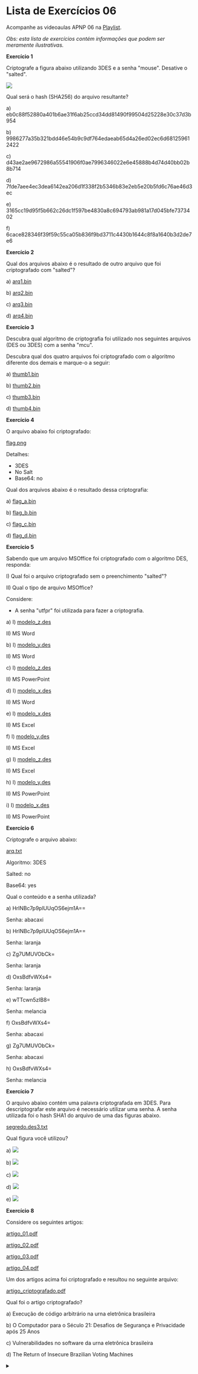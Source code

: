 # Lista de Exercícios 06

Acompanhe as videoaulas APNP 06 na [Playlist](https://www.youtube.com/playlist?list=PL4ySOdUYDU9AnsLbtvt7Mq3yBtnMT0Fog).

*Obs: esta lista de exercícios contém informações que podem ser meramente ilustrativas.*

**Exercício 1**

Criptografe a figura abaixo utilizando 3DES e a senha "mouse". Desative o "salted".

![](m.gif)

Qual será o hash (SHA256) do arquivo resultante?

a) eb0c88f52880a401b6ae31f6ab25ccd34dd81490f99504d25228e30c37d3b954

b) 9986277a35b321bdd46e54b9c9df764edaeab65d4a26ed02ec6d681259612422

c) d43ae2ae9672986a55541906f0ae7996346022e6e45888b4d74d40bb02b8b714

d) 7fde7aee4ec3dea6142ea206d1f338f2b5346b83e2eb5e20b5fd6c76ae46d3ec

e) 3165cc19d95f5b662c26dc1f597be4830a8c694793ab981a17d045bfe7373402

f) 6cace828346f39f59c55ca05b836f9bd3711c4430b1644c8f8a1640b3d2de7e6

**Exercício 2**

Qual dos arquivos abaixo é o resultado de outro arquivo que foi criptografado com "salted"?

a) [arq1.bin](arq1.bin)

b) [arq2.bin](arq2.bin)

c) [arq3.bin](arq3.bin)

d) [arq4.bin](arq4.bin)

**Exercício 3**

Descubra qual algoritmo de criptografia foi utilizado nos seguintes arquivos (DES ou 3DES) com a senha "mcu".

Descubra qual dos quatro arquivos foi criptografado com o algoritmo diferente dos demais e marque-o a seguir:

a) [thumb1.bin](thumb1.bin)

b) [thumb2.bin](thumb2.bin)

c) [thumb3.bin](thumb3.bin)

d) [thumb4.bin](thumb4.bin)

**Exercício 4**

O arquivo abaixo foi criptografado:

[flag.png](flag.png)

Detalhes:
- 3DES
- No Salt
- Base64: no

Qual dos arquivos abaixo é o resultado dessa criptografia:

a) [flag_a.bin](flag_a.bin)

b) [flag_b.bin](flag_b.bin)

c) [flag_c.bin](flag_c.bin)

d) [flag_d.bin](flag_d.bin)

**Exercício 5**

Sabendo que um arquivo MSOffice foi criptografado com o algoritmo DES, responda:

I) Qual foi o arquivo criptografado sem o preenchimento "salted"?

II) Qual o tipo de arquivo MSOffice?

Considere:
- A senha "utfpr" foi utilizada para fazer a criptografia.

a)
I) [modelo_z.des](modelo_z.des)

II) MS Word

b)
I) [modelo_y.des](modelo_y.des)

II) MS Word

c)
I) [modelo_z.des](modelo_z.des)

II) MS PowerPoint

d)
I) [modelo_x.des](modelo_x.des)

II) MS Word

e)
I) [modelo_x.des](modelo_x.des)

II) MS Excel

f)
I) [modelo_y.des](modelo_y.des)

II) MS Excel

g)
I) [modelo_z.des](modelo_z.des)

II) MS Excel

h)
I) [modelo_y.des](modelo_y.des)

II) MS PowerPoint

i)
I) [modelo_x.des](modelo_x.des)

II) MS PowerPoint

**Exercício 6**

Criptografe o arquivo abaixo:

[arq.txt](arq.txt)

Algoritmo: 3DES

Salted: no

Base64: yes

Qual o conteúdo e a senha utilizada?

a)
HrlNBc7p9plUUqOS6ejm1A==

Senha: abacaxi

b)
HrlNBc7p9plUUqOS6ejm1A==

Senha: laranja

c)
Zg7UMUVObCk=

Senha: laranja

d)
OxsBdfvWXs4=

Senha: laranja

e)
wTTcwn5zIB8=

Senha: melancia

f)
OxsBdfvWXs4=

Senha: abacaxi

g)
Zg7UMUVObCk=

Senha: abacaxi

h)
OxsBdfvWXs4=

Senha: melancia

**Exercício 7**

O arquivo abaixo contém uma palavra criptografada em 3DES. Para descriptografar este arquivo é necessário utilizar uma senha. A senha utilizada foi o hash SHA1 do arquivo de uma das figuras abaixo.

[segredo.des3.txt](segredo.des3.txt)

Qual figura você utilizou?

a) ![](flags_01.png)

b) ![](flags_05.png)

c) ![](flags_04.png)

d) ![](flags_03.png)

e) ![](flags_02.png)

**Exercício 8**

Considere os seguintes artigos:

[artigo_01.pdf](artigo_01.pdf)

[artigo_02.pdf](artigo_02.pdf)

[artigo_03.pdf](artigo_03.pdf)

[artigo_04.pdf](artigo_04.pdf)

Um dos artigos acima foi criptografado e resultou no seguinte arquivo:

[artigo_criptografado.pdf](artigo_criptografado.pdf)

Qual foi o artigo criptografado?

a) Execução de código arbitrário na urna eletrônica brasileira

b) O Computador para o Século 21: Desafios de Segurança e Privacidade após 25 Anos

c) Vulnerabilidades no software da urna eletrônica brasileira

d) The Return of Insecure Brazilian Voting Machines

<details><summary></summary>

Respostas:

1) f

2) a

3) c

4) c

5) e

6) d

7) e

8) d
</details>
